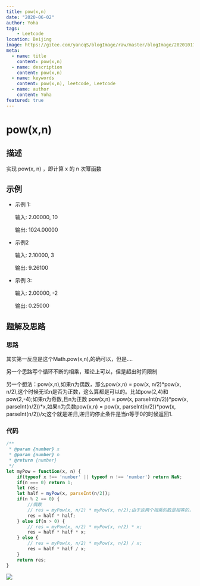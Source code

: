 ```yaml
---
title: pow(x,n)
date: "2020-06-02"
author: Yoha
tags:
    - Leetcode
location: Beijing
image: https://gitee.com/yancqS/blogImage/raw/master/blogImage/20201017190350.jpg
meta:
  - name: title
    content: pow(x,n)
  - name: description
    content: pow(x,n)
  - name: keywords
    content: pow(x,n), leetcode, Leetcode
  - name: author
    content: Yoha
featured: true
---
```

# pow(x,n)

## 描述

实现 pow(x, n) ，即计算 x 的 n 次幂函数

## 示例

- 示例 1:

    输入: 2.00000, 10

    输出: 1024.00000

- 示例2
    
    输入: 2.10000, 3

    输出: 9.26100

- 示例 3:

    输入: 2.00000, -2

    输出: 0.25000

## 题解及思路

### 思路

其实第一反应是这个Math.pow(x,n),的确可以，但是....

另一个思路写个循环不断的相乘，理论上可以，但是超出时间限制

另一个想法：pow(x,n),如果n为偶数，那么pow(x,n) = pow(x, n/2)\*pow(x, n/2),这个时候无论n是否为正数，这么算都是可以的。比如pow(2,4)和pow(2,-4);如果n为奇数,且n为正数 pow(x,n) = pow(x, parseInt(n/2))\*pow(x, parseInt(n/2))\*x,如果n为负数pow(x,n) = pow(x, parseInt(n/2))\*pow(x, parseInt(n/2))\/x;这个就是递归,递归的停止条件是当n等于0的时候返回1.

### 代码

```javascript
/**
 * @param {number} x
 * @param {number} n
 * @return {number}
 */
let myPow = function(x, n) {
    if(typeof x !== 'number' || typeof n !== 'number') return NaN;
    if(n === 0) return 1;
    let res;
    let half = myPow(x, parseInt(n/2));
    if(n % 2 == 0) {
        //偶数
        // res = myPow(x, n/2) * myPow(x, n/2);由于这两个相乘的数是相等的，没必要调用两次函数。
        res = half * half;
    } else if(n > 0) {
        // res = myPow(x, n/2) * myPow(x, n/2) * x;
        res = half * half * x;
    } else {
        // res = myPow(x, n/2) * myPow(x, n/2) / x;
        res = half * half / x;
    }
    return res;
}
```

![](https://gitee.com/yancqS/blogImage/raw/master/blogImage/20201017190350.jpg)


<comment />